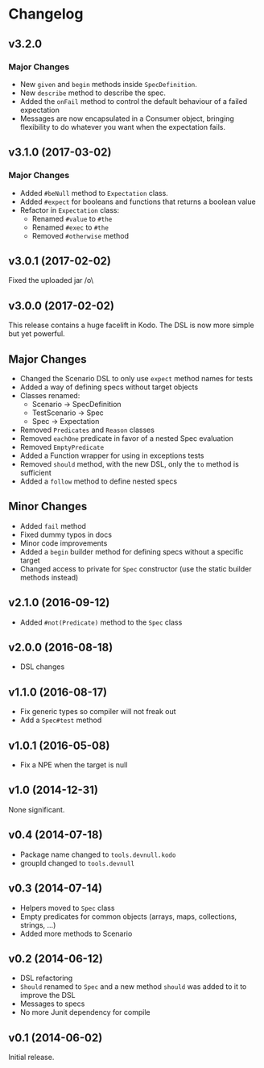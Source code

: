 # Changelog

## v3.2.0

### Major Changes

- New `given` and `begin` methods inside `SpecDefinition`.
- New `describe` method to describe the spec.
- Added the `onFail` method to control the default behaviour of a failed expectation
- Messages are now encapsulated in a Consumer object, bringing flexibility to 
  do whatever you want when the expectation fails.

## v3.1.0 (2017-03-02)

### Major Changes

- Added `#beNull` method to `Expectation` class.
- Added `#expect` for booleans and functions that returns a boolean value
- Refactor in `Expectation` class:
  * Renamed `#value` to `#the`
  * Renamed `#exec` to `#the`
  * Removed `#otherwise` method

## v3.0.1 (2017-02-02)

Fixed the uploaded jar /o\

## v3.0.0 (2017-02-02)

This release contains a huge facelift in Kodo. The DSL is now more simple but yet powerful.

## Major Changes

- Changed the Scenario DSL to only use `expect` method names for tests
- Added a way of defining specs without target objects
- Classes renamed:
  * Scenario -> SpecDefinition
  * TestScenario -> Spec
  * Spec -> Expectation
- Removed `Predicates` and `Reason` classes
- Removed `eachOne` predicate in favor of a nested Spec evaluation
- Removed `EmptyPredicate`
- Added a Function wrapper for using in exceptions tests
- Removed `should` method, with the new DSL, only the `to` method is sufficient
- Added a `follow` method to define nested specs

## Minor Changes

- Added `fail` method
- Fixed dummy typos in docs
- Minor code improvements
- Added a `begin` builder method for defining specs without a specific target
- Changed access to private for `Spec` constructor (use the static builder methods instead)

## v2.1.0 (2016-09-12)

- Added `#not(Predicate)` method to the `Spec` class

## v2.0.0 (2016-08-18)

- DSL changes

## v1.1.0 (2016-08-17)

- Fix generic types so compiler will not freak out
- Add a `Spec#test` method

## v1.0.1 (2016-05-08)

- Fix a NPE when the target is null

## v1.0 (2014-12-31)

None significant.

## v0.4 (2014-07-18)

- Package name changed to `tools.devnull.kodo`
- groupId changed to `tools.devnull`

## v0.3 (2014-07-14)

- Helpers moved to `Spec` class
- Empty predicates for common objects (arrays, maps, collections, strings, ...)
- Added more methods to Scenario

## v0.2 (2014-06-12)

- DSL refactoring
- `Should` renamed to `Spec` and a new method `should` was added to it to
  improve the DSL
- Messages to specs
- No more Junit dependency for compile

## v0.1 (2014-06-02)

Initial release.